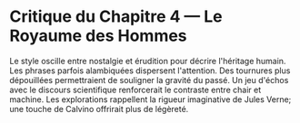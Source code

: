 # Critique du Chapitre 4 — Le Royaume des Hommes
Le style oscille entre nostalgie et érudition pour décrire l'héritage humain. Les phrases parfois alambiquées dispersent l'attention. Des tournures plus dépouillées permettraient de souligner la gravité du passé. Un jeu d'échos avec le discours scientifique renforcerait le contraste entre chair et machine.
Les explorations rappellent la rigueur imaginative de Jules Verne; une touche de Calvino offrirait plus de légèreté.
